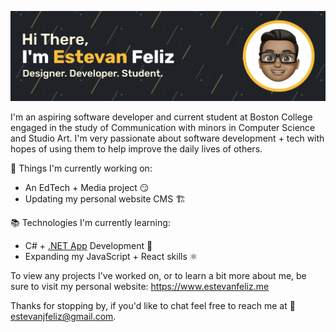 ![Profile Banner](/images/banner.jpg)

I'm an aspiring software developer and current student at Boston College engaged in the study of Communication with minors in Computer Science and Studio Art. I'm very passionate about software development + tech with hopes of using them to help improve the daily lives of others.

🏢 Things I'm currently working on:

- An EdTech + Media project 😏
- Updating my personal website CMS 🏗

📚 Technologies I'm currently learning:

- C# + [.NET App](https://dot.net) Development 🤖
- Expanding my JavaScript + React skills ⚛

To view any projects I've worked on, or to learn a bit more about me, be sure to visit my personal website: https://www.estevanfeliz.me

Thanks for stopping by, if you'd like to chat feel free to reach me at 📧 estevanjfeliz@gmail.com.
